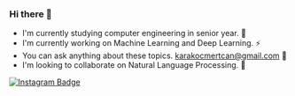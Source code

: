 ### Hi there 👋
- I'm currently studying computer engineering in senior year. 🔭 
- I'm currently working on Machine Learning and Deep Learning. ⚡
- You can ask anything about these topics. karakocmertcan@gmail.com 💬
- I'm looking to collaborate on Natural Language Processing. 👯

[![Instagram Badge](https://img.shields.io/badge/-Instagram-C13584?style=flat-quare&labelColor=C13584&logo=instagram&logoColor=white&link=link)](https://instagram.com/mkqberry)
